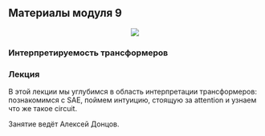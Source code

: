 ## Материалы модуля 9

<div align="center">
  <img src="../images/dls.png">
</div>

### Интерпретируемость трансформеров


### Лекция

В этой лекции мы углубимся в область интерпретации трансформеров: познакомимся с SAE, поймем интуицию, стоящую за attention и узнаем что же такое circuit.

Занятие ведёт Алексей Донцов.


